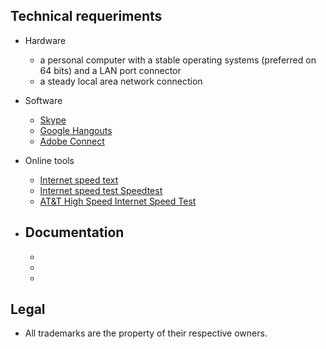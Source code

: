 ## Technical requeriments ##

* Hardware
     - a personal computer with a stable operating systems (preferred on 64 bits) and a LAN port connector
     - a steady local area network connection
 

* Software
     - [Skype](http://go.skype.com/windows.desktop.download)
     - [Google Hangouts](https://hangouts.google.com/)
     - [Adobe Connect](https://www.adobe.com/products/adobeconnect.html)

* Online tools
     - [Internet speed text](https://fast.com/#)
     - [Internet speed test Speedtest](http://www.speedtest.net/)
     - [AT&T High Speed Internet Speed Test](http://speedtest.att.com/speedtest/)
     
* Documentation
     - 
     - 
     - 
     - 
     
## Legal ##

* All trademarks are the property of their respective owners.